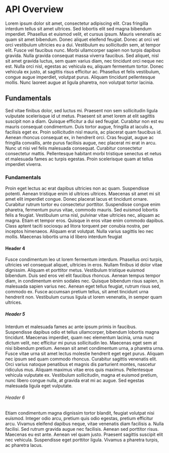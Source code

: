 # API Overview
Lorem ipsum dolor sit amet, consectetur adipiscing elit. Cras fringilla interdum tellus sit amet ultrices. Sed lobortis elit sed magna bibendum imperdiet. Phasellus et euismod velit, et cursus ipsum. Mauris venenatis ac quam sit amet bibendum. Donec aliquet eleifend feugiat. Donec at orci vel orci vestibulum ultricies eu a dui. Vestibulum eu sollicitudin sem, at tempor elit. Fusce vel faucibus nunc. Morbi ullamcorper sapien non turpis dapibus gravida. Nulla gravida consequat massa viverra faucibus. Sed aliquet, nisl sit amet gravida luctus, sem quam varius diam, nec tincidunt orci neque nec est. Nulla orci nisl, egestas ac vehicula eu, aliquam fermentum tortor. Donec vehicula ex justo, at sagittis risus efficitur ac. Phasellus et felis vestibulum, congue augue imperdiet, volutpat purus. Aliquam tincidunt pellentesque mollis. Nunc laoreet augue at ligula pharetra, non volutpat tortor lacinia.
## Fundamentals
Sed vitae finibus dolor, sed luctus mi. Praesent non sem sollicitudin ligula vulputate scelerisque id ut metus. Praesent sit amet lorem at elit sagittis suscipit non a diam. Quisque efficitur a dui sed feugiat. Curabitur non est eu mauris consequat condimentum. Duis tortor augue, fringilla at iaculis a, facilisis eget ex. Proin sollicitudin nisl mauris, ac placerat quam faucibus id. Aenean rhoncus consequat ex, in hendrerit orci. Cras feugiat, augue ac fringilla convallis, ante purus facilisis augue, nec placerat mi erat in arcu. Nunc ut nisi vel felis malesuada consequat. Curabitur consectetur consectetur mattis. Pellentesque habitant morbi tristique senectus et netus et malesuada fames ac turpis egestas. Proin scelerisque quam at tellus imperdiet viverra.
### Fundamentals
Proin eget lectus ac erat dapibus ultricies non ac quam. Suspendisse potenti. Aenean tristique enim id ultrices ultrices. Maecenas sit amet mi sit amet elit imperdiet congue. Donec placerat lacus et tincidunt ornare. Curabitur rutrum tortor eu consectetur porttitor. Suspendisse congue enim pharetra, fermentum purus vitae, commodo mauris. Sed euismod lobortis felis a feugiat. Vestibulum urna nisl, pulvinar vitae ultricies nec, aliquam ac magna. Etiam et tempor eros. Quisque in eros vitae enim commodo dapibus. Class aptent taciti sociosqu ad litora torquent per conubia nostra, per inceptos himenaeos. Aliquam erat volutpat. Nulla varius sagittis leo nec mollis. Maecenas lobortis urna id libero interdum feugiat
#### Header 4
Fusce condimentum leo ut lorem fermentum interdum. Phasellus orci turpis, ultricies vel consequat aliquet, ultricies in eros. Nullam finibus id dolor vitae dignissim. Aliquam et porttitor metus. Vestibulum tristique euismod bibendum. Duis sed eros vel elit faucibus rhoncus. Aenean tempus tempor diam, in condimentum enim sodales nec. Quisque bibendum risus sapien, in malesuada sapien varius nec. Aenean eget tellus feugiat, rutrum risus sed, commodo ex. Fusce accumsan pretium tellus, sit amet tincidunt urna hendrerit non. Vestibulum cursus ligula ut lorem venenatis, in semper quam ultrices.
##### Header 5
Interdum et malesuada fames ac ante ipsum primis in faucibus. Suspendisse dapibus odio et tellus ullamcorper, bibendum lobortis magna tincidunt. Maecenas imperdiet, quam nec elementum lacinia, urna nunc dictum velit, nec efficitur mi purus sollicitudin leo. Maecenas eget sem at nisi bibendum pretium. Aenean sit amet condimentum urna, a pharetra urna. Fusce vitae urna sit amet lectus molestie hendrerit eget eget purus. Aliquam nec ipsum sed quam commodo rhoncus. Curabitur sagittis venenatis elit. Orci varius natoque penatibus et magnis dis parturient montes, nascetur ridiculus mus. Aliquam maximus vitae eros quis maximus. Pellentesque vehicula vulputate ex. Vestibulum sollicitudin, magna et euismod pretium, nunc libero congue nulla, at gravida erat mi ac augue. Sed egestas malesuada ligula eget vulputate.
###### Header 6
Etiam condimentum magna dignissim tortor blandit, feugiat volutpat nisi euismod. Integer odio arcu, pretium quis odio egestas, pretium efficitur arcu. Vivamus eleifend dapibus neque, vitae venenatis diam facilisis a. Nulla facilisi. Sed rutrum gravida augue nec facilisis. Aenean sed porttitor risus. Maecenas eu est ante. Aenean vel quam justo. Praesent sagittis suscipit elit nec vehicula. Suspendisse eget porttitor ligula. Vivamus a pharetra turpis, ac pharetra lacus.